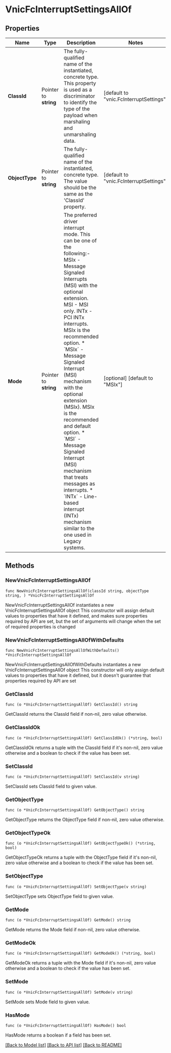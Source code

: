 # VnicFcInterruptSettingsAllOf

## Properties

Name | Type | Description | Notes
------------ | ------------- | ------------- | -------------
**ClassId** | Pointer to **string** | The fully-qualified name of the instantiated, concrete type. This property is used as a discriminator to identify the type of the payload when marshaling and unmarshaling data. | [default to "vnic.FcInterruptSettings"]
**ObjectType** | Pointer to **string** | The fully-qualified name of the instantiated, concrete type. The value should be the same as the &#39;ClassId&#39; property. | [default to "vnic.FcInterruptSettings"]
**Mode** | Pointer to **string** | The preferred driver interrupt mode. This can be one of the following:- MSIx - Message Signaled Interrupts (MSI) with the optional extension. MSI  - MSI only. INTx - PCI INTx interrupts. MSIx is the recommended option. * &#x60;MSIx&#x60; - Message Signaled Interrupt (MSI) mechanism with the optional extension (MSIx). MSIx is the recommended and default option. * &#x60;MSI&#x60; - Message Signaled Interrupt (MSI) mechanism that treats messages as interrupts. * &#x60;INTx&#x60; - Line-based interrupt (INTx) mechanism similar to the one used in Legacy systems. | [optional] [default to "MSIx"]

## Methods

### NewVnicFcInterruptSettingsAllOf

`func NewVnicFcInterruptSettingsAllOf(classId string, objectType string, ) *VnicFcInterruptSettingsAllOf`

NewVnicFcInterruptSettingsAllOf instantiates a new VnicFcInterruptSettingsAllOf object
This constructor will assign default values to properties that have it defined,
and makes sure properties required by API are set, but the set of arguments
will change when the set of required properties is changed

### NewVnicFcInterruptSettingsAllOfWithDefaults

`func NewVnicFcInterruptSettingsAllOfWithDefaults() *VnicFcInterruptSettingsAllOf`

NewVnicFcInterruptSettingsAllOfWithDefaults instantiates a new VnicFcInterruptSettingsAllOf object
This constructor will only assign default values to properties that have it defined,
but it doesn't guarantee that properties required by API are set

### GetClassId

`func (o *VnicFcInterruptSettingsAllOf) GetClassId() string`

GetClassId returns the ClassId field if non-nil, zero value otherwise.

### GetClassIdOk

`func (o *VnicFcInterruptSettingsAllOf) GetClassIdOk() (*string, bool)`

GetClassIdOk returns a tuple with the ClassId field if it's non-nil, zero value otherwise
and a boolean to check if the value has been set.

### SetClassId

`func (o *VnicFcInterruptSettingsAllOf) SetClassId(v string)`

SetClassId sets ClassId field to given value.


### GetObjectType

`func (o *VnicFcInterruptSettingsAllOf) GetObjectType() string`

GetObjectType returns the ObjectType field if non-nil, zero value otherwise.

### GetObjectTypeOk

`func (o *VnicFcInterruptSettingsAllOf) GetObjectTypeOk() (*string, bool)`

GetObjectTypeOk returns a tuple with the ObjectType field if it's non-nil, zero value otherwise
and a boolean to check if the value has been set.

### SetObjectType

`func (o *VnicFcInterruptSettingsAllOf) SetObjectType(v string)`

SetObjectType sets ObjectType field to given value.


### GetMode

`func (o *VnicFcInterruptSettingsAllOf) GetMode() string`

GetMode returns the Mode field if non-nil, zero value otherwise.

### GetModeOk

`func (o *VnicFcInterruptSettingsAllOf) GetModeOk() (*string, bool)`

GetModeOk returns a tuple with the Mode field if it's non-nil, zero value otherwise
and a boolean to check if the value has been set.

### SetMode

`func (o *VnicFcInterruptSettingsAllOf) SetMode(v string)`

SetMode sets Mode field to given value.

### HasMode

`func (o *VnicFcInterruptSettingsAllOf) HasMode() bool`

HasMode returns a boolean if a field has been set.


[[Back to Model list]](../README.md#documentation-for-models) [[Back to API list]](../README.md#documentation-for-api-endpoints) [[Back to README]](../README.md)


